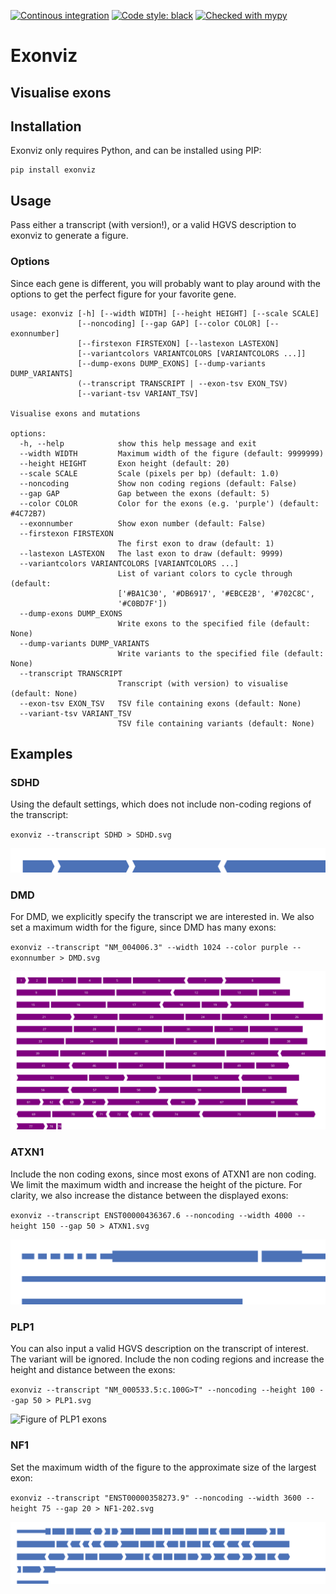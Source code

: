 [![Continous integration](https://github.com/DCRT-LUMC/exonviz/actions/workflows/ci.yml/badge.svg)](https://github.com/DCRT-LUMC/exonviz/actions/workflows/ci.yml)
[![Code style: black](https://img.shields.io/badge/code%20style-black-000000.svg)](https://github.com/psf/black)
[![Checked with mypy](http://www.mypy-lang.org/static/mypy_badge.svg)](http://mypy-lang.org/)

# Exonviz
Visualise exons
------------------------------------------------------------------------
## Installation
Exonviz only requires Python, and can be installed using PIP:
```
pip install exonviz
```

## Usage
Pass either a transcript (with version!), or a valid HGVS description to exonviz to generate a figure.

### Options
Since each gene is different, you will probably want to play around with the options to get the perfect figure for your favorite gene.

```
usage: exonviz [-h] [--width WIDTH] [--height HEIGHT] [--scale SCALE]
               [--noncoding] [--gap GAP] [--color COLOR] [--exonnumber]
               [--firstexon FIRSTEXON] [--lastexon LASTEXON]
               [--variantcolors VARIANTCOLORS [VARIANTCOLORS ...]]
               [--dump-exons DUMP_EXONS] [--dump-variants DUMP_VARIANTS]
               (--transcript TRANSCRIPT | --exon-tsv EXON_TSV)
               [--variant-tsv VARIANT_TSV]

Visualise exons and mutations

options:
  -h, --help            show this help message and exit
  --width WIDTH         Maximum width of the figure (default: 9999999)
  --height HEIGHT       Exon height (default: 20)
  --scale SCALE         Scale (pixels per bp) (default: 1.0)
  --noncoding           Show non coding regions (default: False)
  --gap GAP             Gap between the exons (default: 5)
  --color COLOR         Color for the exons (e.g. 'purple') (default: #4C72B7)
  --exonnumber          Show exon number (default: False)
  --firstexon FIRSTEXON
                        The first exon to draw (default: 1)
  --lastexon LASTEXON   The last exon to draw (default: 9999)
  --variantcolors VARIANTCOLORS [VARIANTCOLORS ...]
                        List of variant colors to cycle through (default:
                        ['#BA1C30', '#DB6917', '#EBCE2B', '#702C8C',
                        '#C0BD7F'])
  --dump-exons DUMP_EXONS
                        Write exons to the specified file (default: None)
  --dump-variants DUMP_VARIANTS
                        Write variants to the specified file (default: None)
  --transcript TRANSCRIPT
                        Transcript (with version) to visualise (default: None)
  --exon-tsv EXON_TSV   TSV file containing exons (default: None)
  --variant-tsv VARIANT_TSV
                        TSV file containing variants (default: None)
```

## Examples
### SDHD
Using the default settings, which does not include non-coding regions of the transcript:

`exonviz --transcript SDHD > SDHD.svg`

![Figure of SDH exons](https://raw.githubusercontent.com/DCRT-LUMC/exonviz/v0.2.3/examples/SDHD.svg)

### DMD
For DMD, we explicitly specify the transcript we are interested in. We also set
a maximum width for the figure, since DMD has many exons:

`exonviz --transcript "NM_004006.3" --width 1024 --color purple --exonnumber > DMD.svg`

![Figure of DMD exons](https://raw.githubusercontent.com/DCRT-LUMC/exonviz/v0.2.3/examples/DMD.svg)


### ATXN1
Include the non coding exons, since most exons of ATXN1 are non coding. We
limit the maximum width and increase the height of the picture. For clarity, we
also increase the distance between the displayed exons:

`exonviz --transcript ENST00000436367.6 --noncoding --width 4000 --height 150 --gap 50 > ATXN1.svg`

![Figure of ATXN1 exons](https://raw.githubusercontent.com/DCRT-LUMC/exonviz/v0.2.3/examples/ATXN1.svg)

### PLP1
You can also input a valid HGVS description on the transcript of interest. The variant will be ignored.
Include the non coding regions and increase the height and distance between the exons:

`exonviz --transcript "NM_000533.5:c.100G>T" --noncoding --height 100 --gap 50 > PLP1.svg`

![Figure of PLP1 exons](https://raw.githubusercontent.com/DCRT-LUMC/exonviz/v0.2.3/examples/PLP1.svg)

### NF1
Set the maximum width of the figure to the approximate size of the largest exon:

`exonviz --transcript "ENST00000358273.9" --noncoding --width 3600 --height 75 --gap 20 > NF1-202.svg`

![Figure of NF1 exons](https://raw.githubusercontent.com/DCRT-LUMC/exonviz/v0.2.3/examples/NF1-202.svg)
